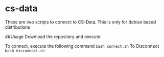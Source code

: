 # cs-data
These are two scripts to connect to CS-Data. This is only for debian based distributions

##Usage
Download the repository and execute

To connect, execute the following command `bash connect.sh`
To Disconnect `bash disconnect.sh`
